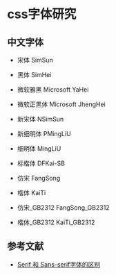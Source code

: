 # css字体研究


## 中文字体
- 宋体 SimSun

- 黑体 SimHei

- 微软雅黑 Microsoft YaHei

- 微软正黑体 Microsoft JhengHei

- 新宋体 NSimSun

- 新细明体 PMingLiU

- 细明体 MingLiU

- 标楷体 DFKai-SB

- 仿宋 FangSong

- 楷体 KaiTi

- 仿宋_GB2312 FangSong_GB2312

- 楷体_GB2312 KaiTi_GB2312


## 参考文献

- [Serif 和 Sans-serif字体的区别](https://kb.cnblogs.com/page/192018/)